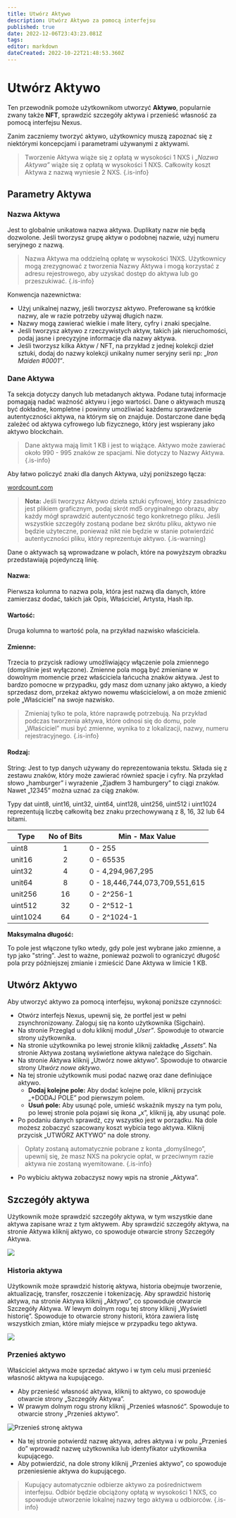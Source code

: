 ```yaml
---
title: Utwórz Aktywo
description: Utwórz Aktywo za pomocą interfejsu
published: true
date: 2022-12-06T23:43:23.081Z
tags: 
editor: markdown
dateCreated: 2022-10-22T21:48:53.360Z
---
```


# Utwórz Aktywo

Ten przewodnik pomoże użytkownikom utworzyć **Aktywo**, popularnie zwany także **NFT**, sprawdzić szczegóły aktywa i przenieść własność za pomocą interfejsu Nexus.

Zanim zaczniemy tworzyć aktywo, użytkownicy muszą zapoznać się z niektórymi koncepcjami i parametrami używanymi z aktywami.

>Tworzenie Aktywa wiąże się z opłatą w wysokości 1 NXS i „_Nazwa Aktywa”_ wiąże się z opłatą w wysokości 1 NXS. Całkowity koszt Aktywa z nazwą wyniesie 2 NXS.
{.is-info}

## Parametry Aktywa

### Nazwa Aktywa

Jest to globalnie unikatowa nazwa aktywa. Duplikaty nazw nie będą dozwolone. Jeśli tworzysz grupę aktyw o podobnej nazwie, użyj numeru seryjnego z nazwą.

>Nazwa Aktywa ma oddzielną opłatę w wysokości 1NXS. Użytkownicy mogą zrezygnować z tworzenia Nazwy Aktywa i mogą korzystać z adresu rejestrowego, aby uzyskać dostęp do aktywa lub go przeszukiwać.
{.is-info}


Konwencja nazewnictwa:
* Użyj unikalnej nazwy, jeśli tworzysz aktywo. Preferowane są krótkie nazwy, ale w razie potrzeby używaj długich nazw.
* Nazwy mogą zawierać wielkie i małe litery, cyfry i znaki specjalne.
* Jeśli tworzysz aktywo z rzeczywistych aktyw, takich jak nieruchomości, podaj jasne i precyzyjne informacje dla nazwy aktywa.&#x20;
* Jeśli tworzysz kilka Aktyw / NFT, na przykład z jednej kolekcji dzieł sztuki, dodaj do nazwy kolekcji unikalny numer seryjny serii np: „_Iron Maiden #0001”_.

### Dane Aktywa

Ta sekcja dotyczy danych lub metadanych aktywa. Podane tutaj informacje pomagają nadać ważność aktywu i jego wartości. Dane o aktywach muszą być dokładne, kompletne i powinny umożliwiać każdemu sprawdzenie autentyczności aktywa, na którym się on znajduje. Dostarczone dane będą zależeć od aktywa cyfrowego lub fizycznego, który jest wspierany jako aktywo blockchain. &#x20;

>Dane aktywa mają limit 1 KB i jest to wiążące. Aktywo może zawierać około 990 - 995 znaków ze spacjami. Nie dotyczy to Nazwy Aktywa.
{.is-info}

Aby łatwo policzyć znaki dla danych Aktywa, użyj poniższego łącza:

[wordcount.com](https://wordcount.com)

>**Nota:** Jeśli tworzysz Aktywo dzieła sztuki cyfrowej, który zasadniczo jest plikiem graficznym, podaj skrót md5 oryginalnego obrazu, aby każdy mógł sprawdzić autentyczność tego konkretnego pliku. Jeśli wszystkie szczegóły zostaną podane bez skrótu pliku, aktywo nie będzie użyteczne, ponieważ nikt nie będzie w stanie potwierdzić autentyczności pliku, który reprezentuje aktywo.
{.is-warning}

Dane o aktywach są wprowadzane w polach, które na powyższym obrazku przedstawiają pojedynczą linię.&#x20;

#### Nazwa:&#x20;

Pierwsza kolumna to nazwa pola, która jest nazwą dla danych, które zamierzasz dodać, takich jak Opis, Właściciel, Artysta, Hash itp.

#### Wartość:&#x20;

Druga kolumna to wartość pola, na przykład nazwisko właściciela.

#### Zmienne:

Trzecia to przycisk radiowy umożliwiający włączenie pola zmiennego (domyślnie jest wyłączone). Zmienne pola mogą być zmieniane w dowolnym momencie przez właściciela łańcucha znaków aktywa. Jest to bardzo pomocne w przypadku, gdy masz dom uznany jako aktywo, a kiedy sprzedasz dom, przekaż aktywo nowemu właścicielowi, a on może zmienić pole „Właściciel” na swoje nazwisko.

> Zmieniaj tylko te pola, które naprawdę potrzebują. Na przykład podczas tworzenia aktywa, które odnosi się do domu, pole „Właściciel” musi być zmienne, wynika to z lokalizacji, nazwy, numeru rejestracyjnego.&#x20;
{.is-info}

#### Rodzaj:

String: Jest to typ danych używany do reprezentowania tekstu. Składa się z zestawu znaków, który może zawierać również spacje i cyfry. Na przykład słowo „hamburger” i wyrażenie „Zjadłem 3 hamburgery” to ciągi znaków. Nawet „12345” można uznać za ciąg znaków.

Typy dat uint8, uint16, uint32, uint64, uint128, uint256, uint512 i uint1024 reprezentują liczbę całkowitą bez znaku przechowywaną z 8, 16, 32 lub 64 bitami.&#x20;

|       Type | No of Bits | Min - Max Value                |
| ---------- | :--------: | ------------------------------ |
| uint8      |      1     | 0 - 255                        |
| unit16     |      2     | 0 - 65535                      |
| uint32     |      4     | 0 - 4,294,967,295              |
| unit64     |      8     | 0 - 18,446,744,073,709,551,615 |
| unit256    |     16     | 0 - 2^256-1                    |
| uint512    |     32     | 0 - 2^512-1                    |
| uint1024   |     64     | 0 - 2^1024-1                   |

**Maksymalna długość:**

To pole jest włączone tylko wtedy, gdy pole jest wybrane jako zmienne, a typ jako "string". Jest to ważne, ponieważ pozwoli to ograniczyć długość pola przy późniejszej zmianie i zmieścić Dane Aktywa w limicie 1 KB.

## Utwórz Aktywo

Aby utworzyć aktywo za pomocą interfejsu, wykonaj poniższe czynności:

* Otwórz interfejs Nexus, upewnij się, że portfel jest w pełni zsynchronizowany. Zaloguj się na konto użytkownika (Sigchain).
* Na stronie Przegląd u dołu kliknij moduł „_User”_. Spowoduje to otwarcie strony użytkownika.
* Na stronie użytkownika po lewej stronie kliknij zakładkę „_Assets_”. Na stronie Aktywa zostaną wyświetlone aktywa należące do Sigchain.
* Na stronie Aktywa kliknij „Utwórz nowe aktywo”. Spowoduje to otwarcie strony _Utwórz nowe aktywo_.
* Na tej stronie użytkownik musi podać nazwę oraz dane definiujące aktywo.&#x20;
   * **Dodaj kolejne pole:** Aby dodać kolejne pole, kliknij przycisk „+DODAJ POLE” pod pierwszym polem.
   * **Usuń pole:** Aby usunąć pole, umieść wskaźnik myszy na tym polu, po lewej stronie pola pojawi się ikona „x”, kliknij ją, aby usunąć pole.
* Po podaniu danych sprawdź, czy wszystko jest w porządku. Na dole możesz zobaczyć szacowany koszt wybicia tego aktywa. Kliknij przycisk „UTWÓRZ AKTYWO” na dole strony.

>Opłaty zostaną automatycznie pobrane z konta „domyślnego”, upewnij się, że masz NXS na pokrycie opłat, w przeciwnym razie aktywa nie zostaną wyemitowane.
{.is-info}

* Po wybiciu aktywa zobaczysz nowy wpis na stronie „Aktywa”.

## Szczegóły aktywa

Użytkownik może sprawdzić szczegóły aktywa, w tym wszystkie dane aktywa zapisane wraz z tym aktywem. Aby sprawdzić szczegóły aktywa, na stronie Aktywa kliknij aktywo, co spowoduje otwarcie strony Szczegóły Aktywa.&#x20;

![](<../../.gitbook/assets/Szczegóły zasobu.png>)

### Historia aktywa

Użytkownik może sprawdzić historię aktywa, historia obejmuje tworzenie, aktualizację, transfer, roszczenie i tokenizację. Aby sprawdzić historię aktywa, na stronie Aktywa kliknij „Aktywo”, co spowoduje otwarcie Szczegóły Aktywa. W lewym dolnym rogu tej strony kliknij „Wyświetl historię”. Spowoduje to otwarcie strony historii, która zawiera listę wszystkich zmian, które miały miejsce w przypadku tego aktywa. &#x20;

![](<../../.gitbook/assets/Historia zasobów.png>)

### Przenieś aktywo

Właściciel aktywa może sprzedać aktywo i w tym celu musi przenieść własność aktywa na kupującego.

* Aby przenieść własność aktywa, kliknij to aktywo, co spowoduje otwarcie strony „Szczegóły Aktywa”.
* W prawym dolnym rogu strony kliknij „Przenieś własność”. Spowoduje to otwarcie strony „Przenieś aktywo”.

![Przenieś stronę aktywa](<../../.gitbook/assets/Transfer Asset.png>)

* Na tej stronie potwierdź nazwę aktywa, adres aktywa i w polu „Przenieś do” wprowadź nazwę użytkownika lub identyfikator użytkownika kupującego.
* Aby potwierdzić, na dole strony kliknij „Przenieś aktywo”, co spowoduje przeniesienie aktywa do kupującego.

>Kupujący automatycznie odbierze aktywo za pośrednictwem interfejsu. Odbiór będzie obciążony opłatą w wysokości 1 NXS, co spowoduje utworzenie lokalnej nazwy tego aktywa u odbiorców.
{.is-info}